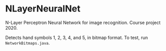# NLayerNeuralNet
N-Layer Perceptron Neural Network for image recognition. Course project 2020.

Detects hand symbols 1, 2, 3, 4, and 5, in bitmap format. To test, run ```NetworkBitmaps.java```.
